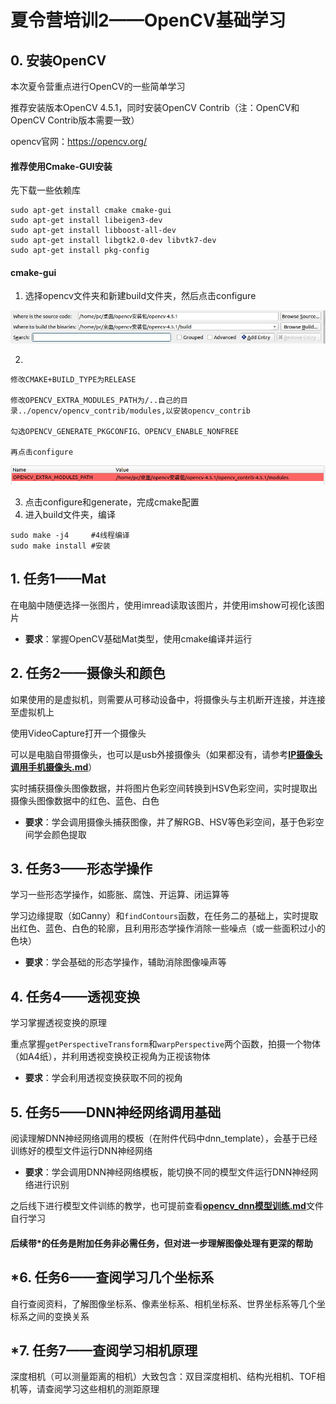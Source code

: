 #  夏令营培训2——OpenCV基础学习

##  0. 安装OpenCV

本次夏令营重点进行OpenCV的一些简单学习

推荐安装版本OpenCV 4.5.1，同时安装OpenCV Contrib（注：OpenCV和OpenCV Contrib版本需要一致）

opencv官网：https://opencv.org/



####  推荐使用Cmake-GUI安装

先下载一些依赖库

````
sudo apt-get install cmake cmake-gui
sudo apt-get install libeigen3-dev
sudo apt-get install libboost-all-dev
sudo apt-get install libgtk2.0-dev libvtk7-dev
sudo apt-get install pkg-config
````

####   cmake-gui

1. 选择opencv文件夹和新建build文件夹，然后点击configure

![dnn安装图片1](./images/dnn安装图片1.jpg)

2. 

```
修改CMAKE+BUILD_TYPE为RELEASE

修改OPENCV_EXTRA_MODULES_PATH为/..自己的目录../opencv/opencv_contrib/modules,以安装opencv_contrib

勾选OPENCV_GENERATE_PKGCONFIG、OPENCV_ENABLE_NONFREE

再点击configure
```

![dnn安装图片1](./images/dnn安装图片2.jpg)

3. 点击configure和generate，完成cmake配置
4. 进入build文件夹，编译

```
sudo make -j4     #4线程编译
sudo make install #安装
```

##  1. 任务1——Mat

在电脑中随便选择一张图片，使用imread读取该图片，并使用imshow可视化该图片

* **要求**：掌握OpenCV基础Mat类型，使用cmake编译并运行

##  2. 任务2——摄像头和颜色

如果使用的是虚拟机，则需要从可移动设备中，将摄像头与主机断开连接，并连接至虚拟机上

使用VideoCapture打开一个摄像头

可以是电脑自带摄像头，也可以是usb外接摄像头（如果都没有，请参考[**IP摄像头调用手机摄像头.md**](./IP摄像头调用手机摄像头.md)）

实时捕获摄像头图像数据，并将图片色彩空间转换到HSV色彩空间，实时提取出摄像头图像数据中的红色、蓝色、白色

* **要求**：学会调用摄像头捕获图像，并了解RGB、HSV等色彩空间，基于色彩空间学会颜色提取

##  3. 任务3——形态学操作

学习一些形态学操作，如膨胀、腐蚀、开运算、闭运算等

学习边缘提取（如Canny）和`findContours`函数，在任务二的基础上，实时提取出红色、蓝色、白色的轮廓，且利用形态学操作消除一些噪点（或一些面积过小的色块）

* **要求**：学会基础的形态学操作，辅助消除图像噪声等

##  4. 任务4——透视变换

学习掌握透视变换的原理

重点掌握`getPerspectiveTransform`和`warpPerspective`两个函数，拍摄一个物体（如A4纸），并利用透视变换校正视角为正视该物体

* **要求**：学会利用透视变换获取不同的视角

##  5. 任务5——DNN神经网络调用基础

阅读理解DNN神经网络调用的模板（在附件代码中dnn_template），会基于已经训练好的模型文件运行DNN神经网络

* **要求**：学会调用DNN神经网络模板，能切换不同的模型文件运行DNN神经网络进行识别

之后线下进行模型文件训练的教学，也可提前查看[**opencv_dnn模型训练.md**](./opencv_dnn模型训练.md)文件自行学习



####  后续带*的任务是附加任务非必需任务，但对进一步理解图像处理有更深的帮助

##  *6. 任务6——查阅学习几个坐标系

自行查阅资料，了解图像坐标系、像素坐标系、相机坐标系、世界坐标系等几个坐标系之间的变换关系

##  *7. 任务7——查阅学习相机原理

深度相机（可以测量距离的相机）大致包含：双目深度相机、结构光相机、TOF相机等，请查阅学习这些相机的测距原理



